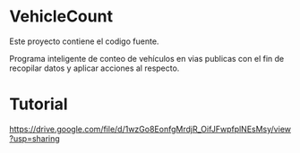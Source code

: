 # VehicleCount
Este proyecto contiene el codigo fuente.

Programa inteligente de conteo de vehículos en vias publicas con el fin de recopilar datos y aplicar acciones al respecto.

# Tutorial
https://drive.google.com/file/d/1wzGo8EonfgMrdjR_OifJFwpfplNEsMsy/view?usp=sharing
